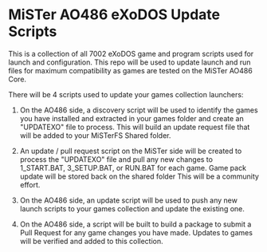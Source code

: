 
MiSTer AO486 eXoDOS Update Scripts
============

This is a collection of all 7002 eXoDOS game and program scripts used for launch and configuration.  This repo will be used to update launch and run files for maximum compatibility as games are tested on the MiSTer AO486 Core.

There will be 4 scripts used to update your games collection launchers:

1.  On the AO486 side, a discovery script will be used to identify the games you have installed and extracted in your games folder and create an "UPDATEXO" file to process.  This will build an update request file that will be added to your MiSTerFS Shared folder.

2.  An update / pull request script on the MiSTer side will be created to process the "UPDATEXO" file and pull any new changes to 1_START.BAT, 3_SETUP.BAT, or RUN.BAT for each game. Game pack update will be stored back on the shared folder  This will be a community effort.

3. On the AO486 side, an update script will be used to push any new launch scripts to your games collection and update the existing one.

4. On the AO486 side, a script will be built to build a package to submit a Pull Request for any game changes you have made. Updates to games will be verified and added to this collection.  
